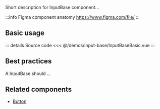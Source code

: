 Short description for InputBase component...

:::info Figma component anatomy
https://www.figma.com/file/
:::

## Basic usage

<InputBaseBasic />

::: details Source code
<<< @/demos/input-base/InputBaseBasic.vue
:::

## Best practices

A InputBase should ...

## Related components

- [Button](/components/button/button.doc)

